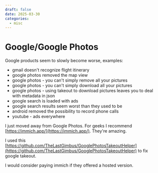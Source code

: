 ```yaml
---
draft: false
date: 2025-03-30
categories:
  - misc
---
```


# Google/Google Photos

Google products seem to slowly become worse, examples:

- gmail doesn't recognize flight itinerary
- google photos removed the map view
- google photos - you can't simply remove all your pictures
- google photos - you can't simply download all your pictures
- google photos - using takeout to download pictures leaves you to deal with metadata in json
- google search is loaded with ads
- google search results seem worst than they used to be
- android removed the possibility to record phone calls
- youtube - ads everywhere

I just moved away from Google Photos. For geeks I recommend [https://immich.app/](https://immich.app/). They're amazing.

I used this [https://github.com/TheLastGimbus/GooglePhotosTakeoutHelper](https://github.com/TheLastGimbus/GooglePhotosTakeoutHelper) to fix google takeout.

I would consider paying immich if they offered a hosted version.
